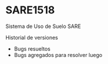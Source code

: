 # SARE1518
Sistema de Uso de Suelo SARE

Historial de versiones
- Bugs resueltos
- Bugs agregados para resolver luego
